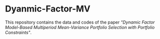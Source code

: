 # Dyanmic-Factor-MV
This repository contains the data and codes of the paper *"Dynamic Factor Model-Based Multiperiod Mean-Variance Portfolio Selection with Portfolio Constraints"*.

